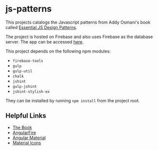 # js-patterns

This projects catalogs the Javascript patterns from Addy Osmani's book called [Essential JS Design Patterns](http://addyosmani.com/resources/essentialjsdesignpatterns/book/).

The project is hosted on Firebase and also uses Firebase as the database server. The app can be accessed [here](https://js-patterns.firebaseapp.com/).

This project depends on the following npm modules:
* `firebase-tools`
* `gulp`
* `gulp-util`
* `chalk`
* `jshint`
* `gulp-jshint`
* `jshint-stylish-ex`

They can be installed by running `npm install` from the project root.

## Helpful Links

* [The Book](http://addyosmani.com/resources/essentialjsdesignpatterns/book/#introduction)
* [AngularFire](https://www.firebase.com/docs/web/libraries/angular/)
* [Angular Material](https://material.angularjs.org/latest/#/)
* [Material Icons](https://www.google.com/design/icons/)



